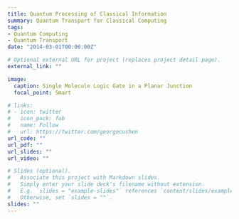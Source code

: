 ```yaml
---
title: Quantum Processing of Classical Information
summary: Quantum Transport for Classical Computing
tags:
- Quantum Computing
- Quantum Transport
date: "2014-03-01T00:00:00Z"

# Optional external URL for project (replaces project detail page).
external_link: ""

image:
  caption: Single Molecule Logic Gate in a Planar Junction
  focal_point: Smart

# links:
# - icon: twitter
#   icon_pack: fab
#   name: Follow
#   url: https://twitter.com/georgecushen
url_code: ""
url_pdf: ""
url_slides: ""
url_video: ""

# Slides (optional).
#   Associate this project with Markdown slides.
#   Simply enter your slide deck's filename without extension.
#   E.g. `slides = "example-slides"` references `content/slides/example-slides.md`.
#   Otherwise, set `slides = ""`.
slides: ""
---
```

